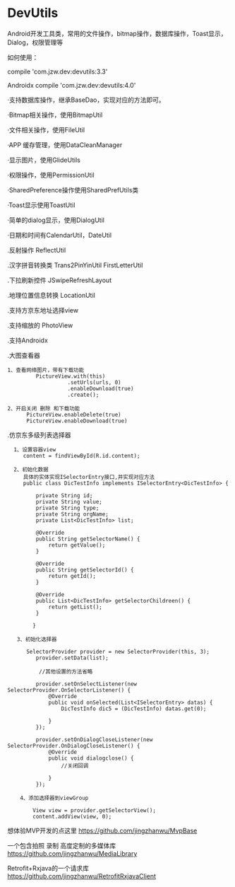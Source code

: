 # DevUtils
Android开发工具类，常用的文件操作，bitmap操作，数据库操作，Toast显示，Dialog，权限管理等

如何使用：

compile 'com.jzw.dev:devutils:3.3'

Androidx
compile 'com.jzw.dev:devutils:4.0'

·支持数据库操作，继承BaseDao，实现对应的方法即可。

·Bitmap相关操作，使用BitmapUtil

·文件相关操作，使用FileUtil

·APP 缓存管理，使用DataCleanManager

·显示图片，使用GlideUtils

·权限操作，使用PermissionUtil

·SharedPreference操作使用SharedPrefUtils类

·Toast显示使用ToastUtil

·简单的dialog显示，使用DialogUtil

·日期和时间有CalendarUtil，DateUtil

.反射操作 ReflectUtil

.汉字拼音转换类 Trans2PinYinUtil  FirstLetterUtil

.下拉刷新控件 JSwipeRefreshLayout

.地理位置信息转换 LocationUtil

.支持方京东地址选择view

.支持缩放的 PhotoView

.支持Androidx
          
.大图查看器
                   
    1、查看网络图片，带有下载功能
             PictureView.with(this)
                       .setUrls(urls, 0)
                       .enableDownload(true)
                       .create();
                       
    2、开启关闭 删除 和下载功能
          PictureView.enableDelete(true)
          PictureView.enableDownload(true)
     

.仿京东多级列表选择器

      1、设置容器view
         content = findViewById(R.id.content);

      2、初始化数据
         具体的实体实现ISelectorEntry接口,并实现对应方法
         public class DicTestInfo implements ISelectorEntry<DicTestInfo> {

             private String id;
             private String value;
             private String type;
             private String orgName;
             private List<DicTestInfo> list;

             @Override
             public String getSelectorName() {
                 return getValue();
             }

             @Override
             public String getSelectorId() {
                 return getId();
             }

             @Override
             public List<DicTestInfo> getSelectorChildreen() {
                 return getList();
             }

            }

       3、初始化选择器

          SelectorProvider provider = new SelectorProvider(this, 3);
             provider.setData(list);

              //其他设置的方法省略

             provider.setOnSelectListener(new SelectorProvider.OnSelectorListener() {
                 @Override
                 public void onSelected(List<ISelectorEntry> datas) {
                     DicTestInfo dic5 = (DicTestInfo) datas.get(0);

                 }
             });

             provider.setOnDialogCloseListener(new SelectorProvider.OnDialogCloseListener() {
                 @Override
                 public void dialogclose() {
                     //关闭回调

                 }
             });

        4、添加选择器到viewGroup

            View view = provider.getSelectorView();
            content.addView(view, 0);


想体验MVP开发的点这里
https://github.com/jingzhanwu/MvpBase

一个包含拍照 录制 高度定制的多媒体库
https://github.com/jingzhanwu/MediaLibrary

Retrofit+Rxjava的一个请求库
https://github.com/jingzhanwu/RetrofitRxjavaClient
